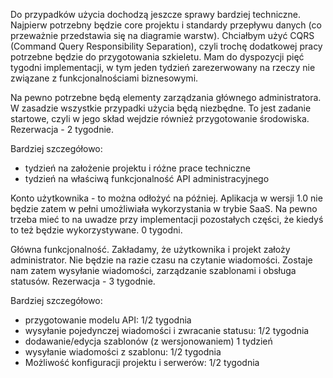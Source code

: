 [//]: # (title: Zakres prac 1.0; create_date: 2017-03-11; publish_date: ;)

Do przypadków użycia dochodzą jeszcze sprawy bardziej techniczne. Najpierw potrzebny będzie core projektu i standardy przepływu danych (co przeważnie przedstawia
się na diagramie warstw). Chciałbym użyć CQRS (Command Query Responsibility Separation), czyli trochę dodatkowej pracy potrzebne będzie
 do przygotowania szkieletu. Mam do dyspozycji pięć tygodni implementacji, w tym jeden tydzień zarezerwowany na rzeczy nie związane z funkcjonalnościami biznesowymi.
 
 Na pewno potrzebne będą elementy zarządzania głównego administratora. W zasadzie wszystkie przypadki użycia będą niezbędne. To jest zadanie startowe, czyli w jego skład
 wejdzie również przygotowanie środowiska. Rezerwacja - 2 tygodnie.
 
 Bardziej szczegółowo:
 - tydzień na założenie projektu i różne prace techniczne
 - tydzień na właściwą funkcjonalność API administracyjnego
 
 Konto użytkownika - to można odłożyć na później. Aplikacja w wersji 1.0 nie będzie zatem w pełni umożliwiała wykorzystania w trybie SaaS. Na pewno trzeba mieć to na
 uwadze przy implementacji pozostałych części, że kiedyś to też będzie wykorzystywane. 0 tygodni.
 
 Główna funkcjonalność. Zakładamy, że użytkownika i projekt założy administrator. Nie będzie na razie czasu na czytanie wiadomości. Zostaje nam zatem wysyłanie
 wiadomości, zarządzanie szablonami i obsługa statusów. Rezerwacja - 3 tygodnie.
 
 Bardziej szczegółowo:
 - przygotowanie modelu API: 1/2 tygodnia
 - wysyłanie pojedynczej wiadomości i zwracanie statusu: 1/2 tygodnia
 - dodawanie/edycja szablonów (z wersjonowaniem) 1 tydzień
 - wysyłanie wiadomości z szablonu: 1/2 tygodnia
 - Możliwość konfiguracji projektu i serwerów: 1/2 tygodnia
 
